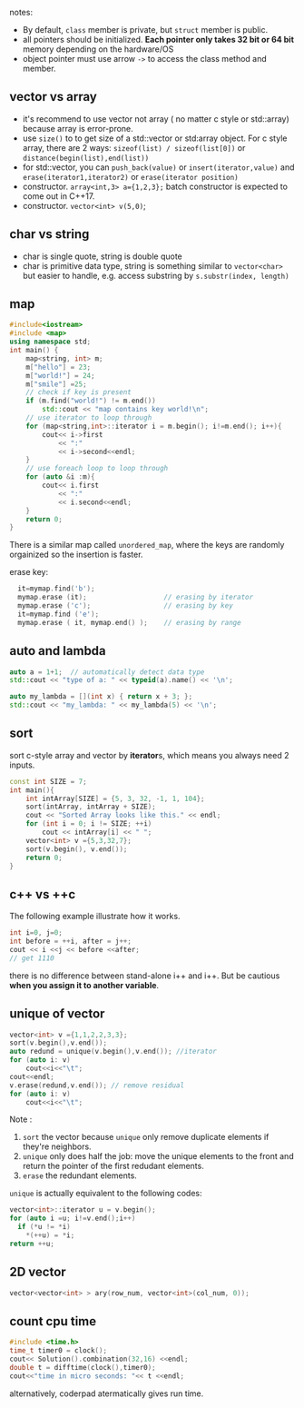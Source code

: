 notes:

- By default, `class` member is private, but `struct` member is public.
- all pointers should be initialized. **Each pointer only takes 32 bit or 64 bit** memory depending on the hardware/OS
- object pointer must use arrow `->` to access the class method and member.

## vector vs array

- it's recommend to use vector not array ( no matter c style or std::array) because array is error-prone.  
- use `size()` to to get size of a std::vector or std:array object. For c style array, there are 2 ways:   `sizeof(list) / sizeof(list[0])` or `distance(begin(list),end(list))`
- for std::vector, you can `push_back(value)` or `insert(iterator,value)` and  `erase(iterator1,iterator2)` or `erase(iterator position)`
- constructor. `array<int,3> a={1,2,3};` batch constructor is expected to come out in C++17.
- constructor.  `vector<int> v(5,0)`;

## char vs string

- char is single quote, string is double quote
- char is primitive data type, string is something similar to `vector<char>`  but easier to handle, e.g. access substring by `s.substr(index, length)`

## map

```c++
#include<iostream>
#include <map>
using namespace std;
int main() {
    map<string, int> m;
    m["hello"] = 23;
    m["world!"] = 24;
    m["smile"] =25;
    // check if key is present
    if (m.find("world!") != m.end())
        std::cout << "map contains key world!\n";
    // use iterator to loop through
    for (map<string,int>::iterator i = m.begin(); i!=m.end(); i++){
        cout<< i->first
            << ":"
            << i->second<<endl;
    }
    // use foreach loop to loop through
    for (auto &i :m){
        cout<< i.first
            << ":"
            << i.second<<endl;
    }
    return 0;
}
```

There is a similar map called `unordered_map`, where the keys are randomly orgainized so the insertion is faster.

erase key:

```cpp
  it=mymap.find('b');
  mymap.erase (it);                   // erasing by iterator
  mymap.erase ('c');                  // erasing by key
  it=mymap.find ('e');
  mymap.erase ( it, mymap.end() );    // erasing by range
```



## auto and lambda

```c++
auto a = 1+1;  // automatically detect data type
std::cout << "type of a: " << typeid(a).name() << '\n';

auto my_lambda = [](int x) { return x + 3; };
std::cout << "my_lambda: " << my_lambda(5) << '\n';
```

## sort 

 sort c-style array and vector by **iterator**s, which means you always need 2 inputs.

```c++
const int SIZE = 7;
int main(){
    int intArray[SIZE] = {5, 3, 32, -1, 1, 104};
    sort(intArray, intArray + SIZE); 
    cout << "Sorted Array looks like this." << endl;
    for (int i = 0; i != SIZE; ++i)
        cout << intArray[i] << " ";
  	vector<int> v ={5,3,32,7};
  	sort(v.begin(), v.end());
    return 0;
}
```

## c++ vs ++c

The following example illustrate how it works.

```c++
int i=0, j=0;
int before = ++i, after = j++;
cout << i <<j << before <<after;
// get 1110
```

there is no difference between stand-alone i++ and i++. But be cautious **when you assign it to another variable**.

## unique of vector

```c++
vector<int> v ={1,1,2,2,3,3};
sort(v.begin(),v.end());
auto redund = unique(v.begin(),v.end()); //iterator
for (auto i: v)
    cout<<i<<"\t";
cout<<endl;
v.erase(redund,v.end()); // remove residual
for (auto i: v)
    cout<<i<<"\t";
```

Note :

1. `sort` the vector because `unique` only remove duplicate elements if they're neighbors.
2. `unique`  only does half the job: move the unique elements to the front and return the pointer of the first redudant elements. 
3. `erase` the redundant elements.

`unique` is actually equivalent to the following codes:

```c++
vector<int>::iterator u = v.begin();
for (auto i =u; i!=v.end();i++)
  if (*u != *i)
    *(++u) = *i;
return ++u; 
```

## 2D vector

```c++
vector<vector<int> > ary(row_num, vector<int>(col_num, 0));
```

## count cpu time

```c++
#include <time.h>
time_t timer0 = clock();
cout<< Solution().combination(32,16) <<endl;
double t = difftime(clock(),timer0);
cout<<"time in micro seconds: "<< t <<endl;
```

alternatively, coderpad atermatically gives run time.